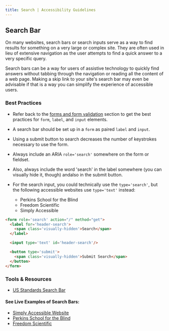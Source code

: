 ```yaml
---
title: Search | Accessibility Guidelines
---
```

## Search Bar

On many websites, search bars or search inputs serve as a way to find results for something on a very large or complex site. They are often used in lieu of extensive navigation as the user attempts to find a quick answer to a very specific query.

Search bars can be a way for users of assistive technology to quickly find answers without tabbing through the navigation or reading all the content of a web page. Making a skip link to your site's search bar may even be advisable if that is a way you can simplify the experience of accessible users.

### Best Practices

* Refer back to the [forms and form validation](/code/forms) section to get the best practices for `form`, `label`, and `input` elements.
* A search bar should be set up in a `form` as paired `label` and `input`.

* Using a submit button to search decreases the number of keystrokes necessary to use the form.
* Always include an ARIA `role='search'` somewhere on the form or fieldset.
* Also, always include the word 'search' in the label somewhere (you can visually hide it, though) andalso in the submit button.
* For the search input, you could technically use the `type='search'`, but the following accessible websites use `type='text'` instead:
  - Perkins School for the Blind
  - Freedom Scientific
  - Simply Accessible

```html
<form role='search' action="/" method="get">
  <label for='header-search'>
    <span class='visually-hidden'>Search</span>
  </label>

  <input type='text' id='header-search'/>

  <button type='submit'>
    <span class='visually-hidden'>Submit Search</span>
  </button>
</form>
```

### Tools &amp; Resources

* [US Standards Search Bar](https://standards.usa.gov/search-bar/)

#### See Live Examples of Search Bars:
* [Simply Accessible Website](http://simplyaccessible.com/)
* [Perkins School for the Blind](http://www.perkins.org/)
* [Freedom Scientific](http://www.freedomscientific.com/)
